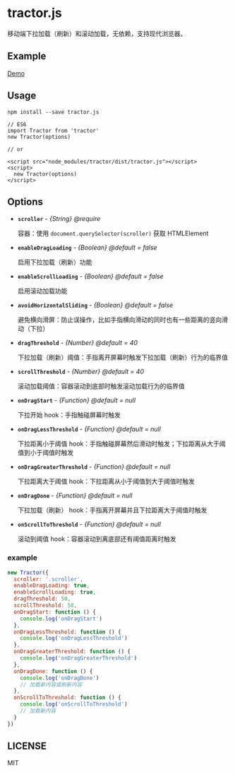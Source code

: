 # tractor.js

移动端下拉加载（刷新）和滚动加载，无依赖，支持现代浏览器。

## Example

[Demo](https://monine.github.io/tractor.js/example/)

## Usage

`npm install --save tractor.js`

```
// ES6
import Tractor from 'tractor'
new Tractor(options)

// or

<script src="node_modules/tractor/dist/tractor.js"></script>
<script>
  new Tractor(options)
</script>
```

## Options

- **`scroller`** - *{String} @require*

  容器：使用 `document.querySelector(scroller)` 获取 HTMLElement

- **`enableDragLoading`** - *{Boolean} @default = false*

  启用下拉加载（刷新）功能

- **`enableScrollLoading`** - *{Boolean} @default = false*

  启用滚动加载功能

- **`avoidHorizontalSliding`** - *{Boolean} @default = false*

  避免横向滑屏：防止误操作，比如手指横向滑动的同时也有一些距离的竖向滑动（下拉）

- **`dragThreshold`** - *{Number} @default = 40*

  下拉加载（刷新）阈值：手指离开屏幕时触发下拉加载（刷新）行为的临界值

- **`scrollThreshold`** - *{Number} @default = 40*

  滚动加载阈值：容器滚动到底部时触发滚动加载行为的临界值

- **`onDragStart`** - *{Function} @default = null*

  下拉开始 hook：手指触碰屏幕时触发

- **`onDragLessThreshold`** - *{Function} @default = null*

  下拉距离小于阈值 hook：手指触碰屏幕然后滑动时触发；下拉距离从大于阈值到小于阈值时触发

- **`onDragGreaterThreshold`** - *{Function} @default = null*

  下拉距离大于阈值 hook：下拉距离从小于阈值到大于阈值时触发

- **`onDragDone`** - *{Function} @default = null*

  下拉加载（刷新） hook：手指离开屏幕并且下拉距离大于阈值时触发

- **`onScrollToThreshold`** - *{Function} @default = null*

  滚动到阈值 hook：容器滚动到离底部还有阈值距离时触发

### example

``` javascript
new Tractor({
  scroller: '.scroller',
  enableDragLoading: true,
  enableScrollLoading: true,
  dragThreshold: 50,
  scrollThreshold: 50,
  onDragStart: function () {
    console.log('onDragStart')
  },
  onDragLessThreshold: function () {
    console.log('onDragLessThreshold')
  },
  onDragGreaterThreshold: function () {
    console.log('onDragGreaterThreshold')
  },
  onDragDone: function () {
    console.log('onDragDone')
    // 加载新内容或刷新内容
  },
  onScrollToThreshold: function () {
    console.log('onScrollToThreshold')
    // 加载新内容
  }
})
```

## LICENSE

MIT
